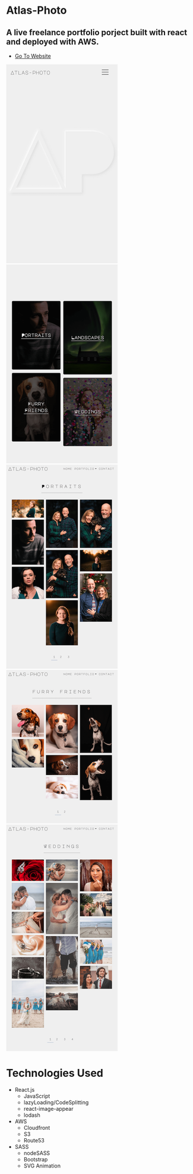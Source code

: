 # Atlas-Photo

## A live freelance portfolio porject built with react and deployed with AWS.

- [Go To Website](https://atlas-photo.com/)

![preview](./src/images/landing.png) ![preview](./src/images/landing2.png)
![preview](./src/images/portPreview.png) ![preview](./src/images/pupPreview.png)
![preview](./src/images/weddingPreview.png)

# Technologies Used

- React.js
  - JavaScript
  - lazyLoading/CodeSplitting
  - react-image-appear
  - lodash
- AWS
  - Cloudfront
  - S3
  - Route53
- SASS
  - nodeSASS
  - Bootstrap
  - SVG Animation
